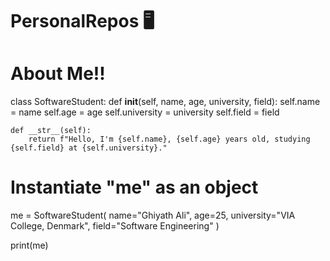 # PersonalRepos 🖥️
# About Me!!

class SoftwareStudent:
    def __init__(self, name, age, university, field):
        self.name = name
        self.age = age
        self.university = university
        self.field = field
    
    def __str__(self):
        return f"Hello, I'm {self.name}, {self.age} years old, studying {self.field} at {self.university}."

# Instantiate "me" as an object
me = SoftwareStudent(
    name="Ghiyath Ali",
    age=25,
    university="VIA College, Denmark",
    field="Software Engineering"
)

print(me)
